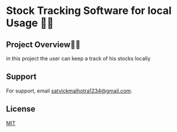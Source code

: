 # Stock Tracking Software for local Usage 🍌🍩

## Project Overview🍌🍩
in this project the user can keep a track of his stocks locally 



## Support

For support, email satvickmalhotra1234@gmail.com.


## License

[MIT](https://choosealicense.com/licenses/mit/)

